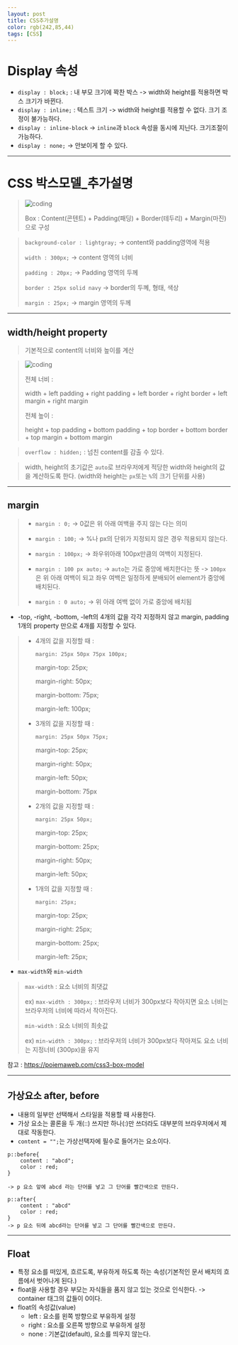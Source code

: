 ```yaml
---
layout: post
title: CSS추가설명
color: rgb(242,85,44)
tags: [CSS]
---
```


# Display 속성

- `display : block;` : 내 부모 크기에 꽉찬 박스
 -> width와 height를 적용하면 박스 크기가 바뀐다.
- `display : inline;` : 텍스트 크기
 -> width와 height를 적용할 수 없다. 크기 조정이 불가능하다.
- `display : inline-block`
 -> `inline`과 `block` 속성을 동시에 지닌다. 크기조절이 가능하다.
- `display : none;`
 -> 안보이게 할 수 있다.
- - -

# CSS 박스모델_추가설명

> ![coding](../../../assets/img/posts/CSS_BoxModel.png)
>
> Box : Content(콘텐트) + Padding(패딩) + Border(테두리) + Margin(마진) 으로 구성


> `background-color : lightgray;`
>  -> content와 padding영역에 적용
>
> `width : 300px;`
>  -> content 영역의 너비
>
> `padding : 20px;`
>  -> Padding 영역의 두께
>
> `border : 25px solid navy`
>  -> border의 두꼐, 형태, 색상
>
> `margin : 25px;`
>  -> margin 영역의 두께 
> 


- - -

## width/height property

> 기본적으로 content의 너비와 높이를 계산

> ![coding](../../../assets/img/posts/CSS_BoxModel_explanation.png)
>
>전체 너비 : 
>
> width + left padding + right padding +  left border + right border + left margin + right margin
>
> 전체 높이 : 
>
> height + top padding + bottom padding + top border + bottom border + top margin + bottom margin


> `overflow : hidden;` : 넘친 content를 감출 수 있다.

> width, height의 초기값은 `auto`로 브라우저에게 적당한 width와 height의 값을 계산하도록 한다. (width와 height는 `px`또는 `%`의 크기 단위를 사용)


- - -

## margin

> - `margin : 0;`
>  -> 0값은 위 아래 여백을 주지 않는 다는 의미
> 
> - `margin : 100;`
>  -> %나 px의 단위가 지정되지 않은 경우 적용되지 않는다.
> 
> - `margin : 100px;`
>  -> 좌우위아래 100px만큼의 여백이 지정된다.
> 
> - `margin : 100 px auto;`
>  -> `auto`는 가로 중앙에 배치한다는 뜻
>  -> `100px`은 위 아래 여백이 되고 좌우 여백은 일정하게 분배되어 element가 중앙에 배치된다.
> 
> - `margin : 0 auto;`
>  -> 위 아래 여백 없이 가로 중앙에 배치됨


- -top, -right, -bottom, -left의 4개의 값을 각각 지정하지 않고 margin, padding 1개의 property 만으로 4개를 지정할 수 있다.

> - 4개의 값을 지정할 때 : 
>
>   `margin: 25px 50px 75px 100px;`
>
>   margin-top: 25px;
>
>   margin-right: 50px;
>
>   margin-bottom: 75px;
>
>   margin-left: 100px;
>
>
> - 3개의 값을 지정할 때 :  
>
>   `margin: 25px 50px 75px;`
>
>   margin-top: 25px;
>
>   margin-right: 50px; 
>
>   margin-left: 50px;
>
>   margin-bottom: 75px
>
>
> - 2개의 값을 지정할 때 : 
>
>   `margin: 25px 50px;`
>
>   margin-top: 25px; 
>
>   margin-bottom: 25px;
> 
>   margin-right: 50px; 
>
>   margin-left: 50px;
>
>
> - 1개의 값을 지정할 때 : 
>
>   `margin: 25px;`
>
>   margin-top: 25px;
>   
>   margin-right: 25px; 
>
>   margin-bottom: 25px; 
>
>   margin-left: 25px;

- `max-width`와 `min-width`

>`max-width` : 요소 너비의 최댓값
>
>ex) `max-width : 300px;` : 브라우저 너비가 300px보다 작아지면 요소 너비는 브라우저의 너비에 따라서 작아진다.
>
>`min-width` : 요소 너비의 최솟값
>
>ex) `min-width : 300px;` : 브라우저의 너비가 300px보다 작아져도 요소 너비는 지정너비 (300px)을 유지



참고 : https://poiemaweb.com/css3-box-model

- - -

## 가상요소 after, before

 - 내용의 일부만 선택해서 스타일을 적용할 때 사용한다.
 - 가상 요소는 콜론을 두 개(::) 쓰지만 하나(:)만 쓰더라도 대부분의 브라우저에서 제대로 작동한다.
 - `content = "";`는 가상선택자에 필수로 들어가는 요소이다.

 ```
 p::before{
     content : "abcd";
     color : red;
 }

 -> p 요소 앞에 abcd 라는 단어를 넣고 그 단어를 빨간색으로 만든다.
 ```

 ```
 p::after{
     content : "abcd"
     color : red;
 }
 -> p 요소 뒤에 abcd라는 단어를 넣고 그 단어를 빨간색으로 만든다. 
 ```
- - -

## Float
 - 특정 요소를 떠있게, 흐르도록, 부유하게 하도록 하는 속성(기본적인 문서 배치의 흐름에서 벗어나게 된다.) 
 - float을 사용할 경우 부모는 자식들을 품지 않고 있는 것으로 인식한다.
   -> container 태그의 값들이 0이다.
 - float의 속성값(value)
    - left :  요소를 왼쪽 방향으로 부유하게 설정
    - right : 요소를 오른쪽 방향으로 부유하게 설정
    - none : 기본값(default), 요소를 띄우지 않는다.


